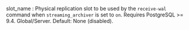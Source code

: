 slot_name
:   Physical replication slot to be used by the `receive-wal`
    command when `streaming_archiver` is set to `on`. Requires
    PostgreSQL >= 9.4. Global/Server. Default: None (disabled).
